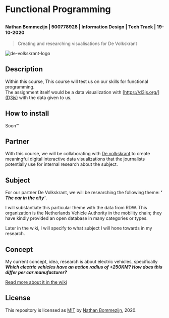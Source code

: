 # Functional Programming
<sup><sub>Nathan Bommezijn | 500778928 | Information Design | Tech Track | 19-10-2020</sup></sub>
---
> Creating and researching visualisations for De Volkskrant

![de-volkskrant-logo](https://user-images.githubusercontent.com/13199349/96450148-1a044500-1216-11eb-8c79-05c99614468d.png)


## Description

Within this course, This course will test us on our skills for functional programming.   
The assignment itself would be a data visualization with [https://d3js.org/](D3js) with the data given to us.

## How to install

Soon™️

## Partner

With this course, we will be collaborating with [De volkskrant](https://www.volkskrant.nl/) to create meaningful digital interactive data visualizations that the journalists potentially use for internal research about the subject.

## Subject
For our partner De Volkskrant, we will be researching the following theme: **_' The car in the city'_**.

I will substantiate this particular theme with the data from RDW. This organization is the Netherlands Vehicle Authority in the mobility chain; they have kindly provided an open database in many categories or types.

Later in the wiki, I will specify to what subject I will hone towards in my research.

## Concept

My current concept, idea, research is about electric vehicles, specifically _**Which electric vehicles have an action radius of +250KM? How does this differ per car manufacturer?**_

[Read more about it in the wiki](/wiki/research)

## License
This repository is licensed as [MIT](license) by [Nathan Bommezijn](https://github.com/dewarian), 2020.

